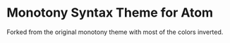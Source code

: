 # Monotony Syntax Theme for Atom

Forked from the original monotony theme with most of the colors inverted.